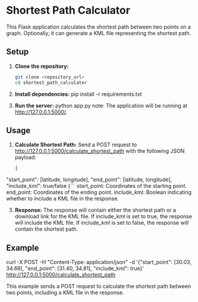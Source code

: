 # Shortest Path Calculator

This Flask application calculates the shortest path between two points on a graph. Optionally, it can generate a KML file representing the shortest path.

## Setup

1. **Clone the repository:**

   ```bash
   git clone <repository_url>
   cd shortest_path_calculator

2. **Install dependencies:**
   pip install -r requirements.txt

3. **Run the server:**
   python app.py
   note: The application will be running at http://127.0.0.1:5000/.


## Usage

1. **Calculate Shortest Path:**
   Send a POST request to http://127.0.0.1:5000/calculate_shortest_path with the following JSON payload:
   ```json
   {
  "start_point": [latitude, longitude],
  "end_point": [latitude, longitude],
  "include_kml": true/false
   }```
   start_point: Coordinates of the starting point.
   end_point: Coordinates of the ending point.
   include_kml: Boolean indicating whether to include a KML file in the response.

3. **Response:**
   The response will contain either the shortest path or a download link for the KML file.
   If include_kml is set to true, the response will include the KML file.
   If include_kml is set to false, the response will contain the shortest path.


## Example

curl -X POST -H "Content-Type: application/json" -d '{"start_point": [30.03, 34.69], "end_point": [31.40, 34.81], "include_kml": true}' http://127.0.0.1:5000/calculate_shortest_path

This example sends a POST request to calculate the shortest path between two points, including a KML file in the response.




